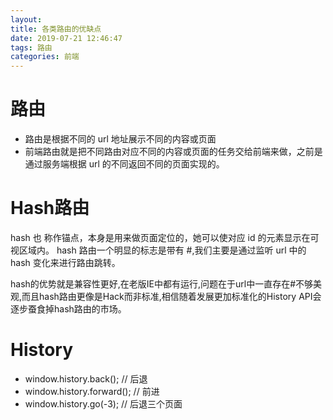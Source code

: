 ```yaml
---
layout:
title: 各类路由的优缺点
date: 2019-07-21 12:46:47
tags: 路由
categories: 前端
---
```


#  路由
* 路由是根据不同的 url 地址展示不同的内容或页面
* 前端路由就是把不同路由对应不同的内容或页面的任务交给前端来做，之前是通过服务端根据 url 的不同返回不同的页面实现的。

# Hash路由
hash 也 称作锚点，本身是用来做页面定位的，她可以使对应 id 的元素显示在可视区域内。
hash 路由一个明显的标志是带有 #,我们主要是通过监听 url 中的 hash 变化来进行路由跳转。
<!-- more -->

hash的优势就是兼容性更好,在老版IE中都有运行,问题在于url中一直存在#不够美观,而且hash路由更像是Hack而非标准,相信随着发展更加标准化的History API会逐步蚕食掉hash路由的市场。

# History

* window.history.back();       // 后退
* window.history.forward();    // 前进
* window.history.go(-3);       // 后退三个页面
